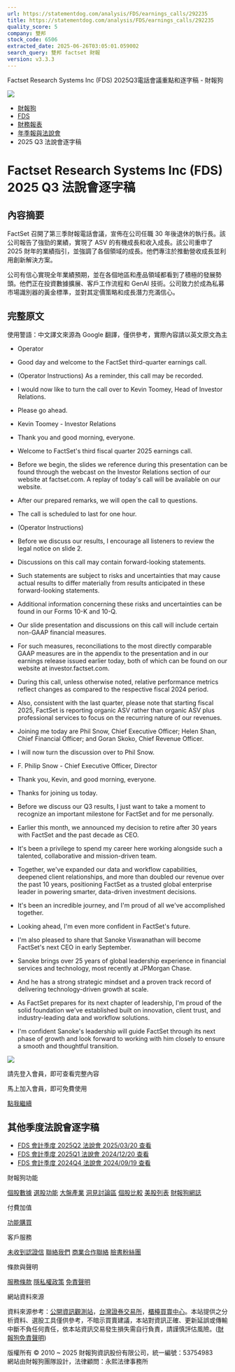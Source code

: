 ```yaml
---
url: https://statementdog.com/analysis/FDS/earnings_calls/292235
title: https://statementdog.com/analysis/FDS/earnings_calls/292235
quality_score: 5
company: 雙邦
stock_code: 6506
extracted_date: 2025-06-26T03:05:01.059002
search_query: 雙邦 factset 財報
version: v3.3.3
---
```


 Factset Research Systems Inc (FDS) 2025Q3電話會議重點和逐字稿 - 財報狗














![](https://www.facebook.com/tr?id=1265443774131605&ev=PageView&noscript=1)


















































































* [財報狗](/)
* [FDS](/analysis/FDS)
* [財務報表](/analysis/FDS/eps)
* [年季報與法說會](/analysis/FDS/e-report)
* 2025 Q3 法說會逐字稿

# Factset Research Systems Inc (FDS) 2025 Q3 法說會逐字稿

## 內容摘要

FactSet 召開了第三季財報電話會議，宣佈在公司任職 30 年後退休的執行長。該公司報告了強勁的業績，實現了 ASV 的有機成長和收入成長。該公司重申了 2025 財年的業績指引，並強調了各個領域的成長。他們專注於推動營收成長並利用創新解決方案。

公司有信心實現全年業績預期，並在各個地區和產品領域都看到了積極的發展勢頭。他們正在投資數據擴展、客戶工作流程和 GenAI 技術。公司致力於成為私募市場識別器的黃金標準，並對其定價策略和成長潛力充滿信心。

## 完整原文

使用警語：中文譯文來源為 Google 翻譯，僅供參考，實際內容請以英文原文為主

* Operator
* Good day and welcome to the FactSet third-quarter earnings call.
* (Operator Instructions) As a reminder, this call may be recorded.
* I would now like to turn the call over to Kevin Toomey, Head of Investor Relations.
* Please go ahead.

* Kevin Toomey - Investor Relations
* Thank you and good morning, everyone.
* Welcome to FactSet's third fiscal quarter 2025 earnings call.
* Before we begin, the slides we reference during this presentation can be found through the webcast on the Investor Relations section of our website at factset.com. A replay of today's call will be available on our website.
* After our prepared remarks, we will open the call to questions.
* The call is scheduled to last for one hour.
* (Operator Instructions)
* Before we discuss our results, I encourage all listeners to review the legal notice on slide 2.
* Discussions on this call may contain forward-looking statements.
* Such statements are subject to risks and uncertainties that may cause actual results to differ materially from results anticipated in these forward-looking statements.
* Additional information concerning these risks and uncertainties can be found in our Forms 10-K and 10-Q.
* Our slide presentation and discussions on this call will include certain non-GAAP financial measures.
* For such measures, reconciliations to the most directly comparable GAAP measures are in the appendix to the presentation and in our earnings release issued earlier today, both of which can be found on our website at investor.factset.com.
* During this call, unless otherwise noted, relative performance metrics reflect changes as compared to the respective fiscal 2024 period.
* Also, consistent with the last quarter, please note that starting fiscal 2025, FactSet is reporting organic ASV rather than organic ASV plus professional services to focus on the recurring nature of our revenues.
* Joining me today are Phil Snow, Chief Executive Officer; Helen Shan, Chief Financial Officer; and Goran Skoko, Chief Revenue Officer.
* I will now turn the discussion over to Phil Snow.

* F. Philip Snow - Chief Executive Officer, Director
* Thank you, Kevin, and good morning, everyone.
* Thanks for joining us today.
* Before we discuss our Q3 results, I just want to take a moment to recognize an important milestone for FactSet and for me personally.
* Earlier this month, we announced my decision to retire after 30 years with FactSet and the past decade as CEO.
* It's been a privilege to spend my career here working alongside such a talented, collaborative and mission-driven team.
* Together, we've expanded our data and workflow capabilities, deepened client relationships, and more than doubled our revenue over the past 10 years, positioning FactSet as a trusted global enterprise leader in powering smarter, data-driven investment decisions.
* It's been an incredible journey, and I'm proud of all we've accomplished together.
* Looking ahead, I'm even more confident in FactSet's future.
* I'm also pleased to share that Sanoke Viswanathan will become FactSet's next CEO in early September.
* Sanoke brings over 25 years of global leadership experience in financial services and technology, most recently at JPMorgan Chase.
* And he has a strong strategic mindset and a proven track record of delivering technology-driven growth at scale.
* As FactSet prepares for its next chapter of leadership, I'm proud of the solid foundation we've established built on innovation, client trust, and industry-leading data and workflow solutions.
* I'm confident Sanoke's leadership will guide FactSet through its next phase of growth and look forward to working with him closely to ensure a smooth and thoughtful transition.

![](https://cdn.statementdog.com/assets/statementdog-logo-e6a0879c1098381ced70afb78713ce646763442f4a2d91755c7cad23bc258611.png)

請先登入會員，即可查看完整內容

馬上加入會員，即可免費使用

[點我繼續](/users/sign_up)

## 其他季度法說會逐字稿

* [FDS
  會計季度 2025Q2 法說會
  2025/03/20
  查看](/analysis/FDS/earnings_calls/286535)
* [FDS
  會計季度 2025Q1 法說會
  2024/12/20
  查看](/analysis/FDS/earnings_calls/282565)
* [FDS
  會計季度 2024Q4 法說會
  2024/09/19
  查看](/analysis/FDS/earnings_calls/278388)

財報狗功能

[個股數據](/analysis)
[選股功能](/screeners)
[大盤產業](/taiex)
[洞見討論區](/insight)
[個股比較](/compare/tpe)
[美股列表](/us-stock-list)
[財報狗網誌](/blog/)

付費加值

[功能購買](/pricing)

客戶服務

[未收到認證信](/users/recv_auth_fail)
[聯絡我們](/contact)
[商業合作聯絡](/contact)
[臉書粉絲團](//www.facebook.com/statementdog)

條款與聲明

[服務條款](/law/tos)
[隱私權政策](/law/privacy)
[免責聲明](/law/disclaimer)

網站資料來源

資料來源参考：[公開資訊觀測站](http://mops.twse.com.tw/mops/web/index)，[台灣證券交易所](http://www.tse.com.tw/)，[櫃檯買賣中心](http://www.otc.org.tw/)。本站提供之分析資料、選股工具僅供參考，不暗示買賣建議，本站對資訊正確、更新延誤或傳輸中斷不負任何責任，依本站資訊交易發生損失需自行負責，請謹慎評估風險。([財報狗免責聲明](/law/disclaimer))

版權所有 © 2010 ~ 2025 財報狗資訊股份有限公司，統一編號：53754983  
網站由財報狗團隊設計，法律顧問：永熙法律事務所